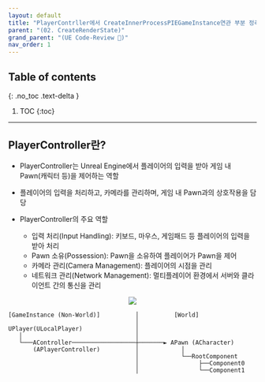 ```yaml
---
layout: default
title: "PlayerContrller에서 CreateInnerProcessPIEGameInstance연관 부분 정리"
parent: "(02. CreateRenderState)"
grand_parent: "(UE Code-Review 🐳)"
nav_order: 1
---
```


## Table of contents
{: .no_toc .text-delta }

1. TOC
{:toc}

---

## PlayerController란?

* PlayerController는 Unreal Engine에서 플레이어의 입력을 받아 게임 내 Pawn(캐릭터 등)을 제어하는 역할
* 플레이어의 입력을 처리하고, 카메라를 관리하며, 게임 내 Pawn과의 상호작용을 담당

* PlayerController의 주요 역할
    * 입력 처리(Input Handling): 키보드, 마우스, 게임패드 등 플레이어의 입력을 받아 처리
    * Pawn 소유(Possession): Pawn을 소유하여 플레이어가 Pawn을 제어
    * 카메라 관리(Camera Management): 플레이어의 시점을 관리
    * 네트워크 관리(Network Management): 멀티플레이어 환경에서 서버와 클라이언트 간의 통신을 관리

<p align="center">
  <img src="https://taehyungs-programming-blog.github.io/blog/assets/images/unreal_review_ver3/basic/03.01_01.png"/>
</p>

```
[GameInstance (Non-World)]          │          [World]
                                    │
UPlayer(ULocalPlayer)               │
   │                                │
   └───AController──────────────────┼───────► APawn (ACharacter)
       (APlayerController)          │            │
                                    │            └──RootComponent
                                    │                 ├──Component0
                                    │                 └──Component1
```
